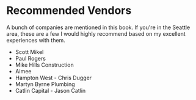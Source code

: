 # Recommended Vendors

A bunch of companies are mentioned in this book.  If you're in the Seattle area, these are a few I would highly recommend based on my excellent experiences with them.

* Scott Mikel
* Paul Rogers
* Mike Hills Construction
* Aimee
* Hampton West - Chris Dugger
* Martyn Byrne Plumbing
* Catlin Capital - Jason Catlin
